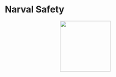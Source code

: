 <p align="center">
  <h1>Narval Safety</h1>
</p>
<p align="center">
   <img src="https://user-images.githubusercontent.com/49988623/109388890-1e4e1680-790a-11eb-87c8-1e28ffb29887.png" width="158" height="158">
</p>
